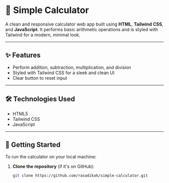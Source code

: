 # 🔢 Simple Calculator

A clean and responsive calculator web app built using **HTML**, **Tailwind CSS**, and **JavaScript**. It performs basic arithmetic operations and is styled with Tailwind for a modern, minimal look.

---

## ✨ Features

- Perform addition, subtraction, multiplication, and division
- Styled with Tailwind CSS for a sleek and clean UI
- Clear button to reset input

---

## 🛠️ Technologies Used

- HTML5
- Tailwind CSS
- JavaScript 

---

## 🚀 Getting Started

To run the calculator on your local machine:

1. **Clone the repository** (if it's on GitHub):
   ```bash
   git clone https://github.com/rasadikak/simple-calculator.git



